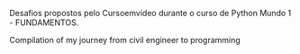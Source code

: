 Desafios propostos pelo Cursoemvídeo durante o curso de Python Mundo 1 - FUNDAMENTOS. 

Compilation of my journey from civil engineer to programming 

